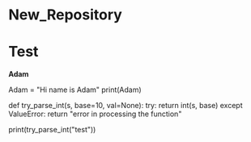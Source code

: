 # New_Repository

# Test

**Adam**

Adam = "Hi name is Adam"
print(Adam)


def try_parse_int(s, base=10, val=None):
    try:
        return int(s, base)
    except ValueError:
        return "error in processing the function"

print(try_parse_int("test"))

